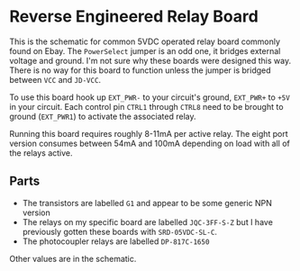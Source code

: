 # Reverse Engineered Relay Board

This is the schematic for common 5VDC operated relay board commonly found on
Ebay. The `PowerSelect` jumper is an odd one, it bridges external voltage and
ground. I'm not sure why these boards were designed this way. There is no way
for this board to function unless the jumper is bridged between `VCC` and
`JD-VCC`.

To use this board hook up `EXT_PWR-` to your circuit's ground, `EXT_PWR+` to
`+5V` in your circuit. Each control pin `CTRL1` through `CTRL8` need to be
brought to ground (`EXT_PWR1`) to activate the associated relay.

Running this board requires roughly 8-11mA per active relay. The eight port
version consumes between 54mA and 100mA depending on load with all of the
relays active.

## Parts

* The transistors are labelled `G1` and appear to be some generic NPN version
* The relays on my specific board are labelled `JQC-3FF-S-Z` but I have
  previously gotten these boards with `SRD-05VDC-SL-C`.
* The photocoupler relays are labelled `DP-817C-1650`

Other values are in the schematic.
